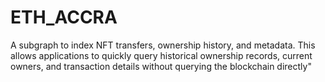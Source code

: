 # ETH_ACCRA
A subgraph to index NFT transfers, ownership history, and metadata. This allows applications to quickly query historical ownership records, current owners, and transaction details without querying the blockchain directly"
